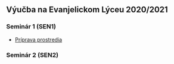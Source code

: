## Výučba na Evanjelickom Lýceu 2020/2021

### Seminár 1 (SEN1)

* [Príprava prostredia](./sen1-2020/1-setup.md)

### Seminár 2 (SEN2)
